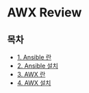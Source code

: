 # AWX Review

## 목차 ##
- [1. Ansible 란](https://github.com/andrewjin89/AWX_Review/blob/master/ch1.%20AWX.md)
- [2. Ansible 설치](https://github.com/andrewjin89/AWX_Review/blob/master/ch2.%20AWX_install.md)
- [3. AWX 란](https://github.com/andrewjin89/AWX_Review/blob/master/ch1.%20AWX.md)
- [4. AWX 설치](https://github.com/andrewjin89/AWX_Review/blob/master/ch2.%20AWX_install.md)